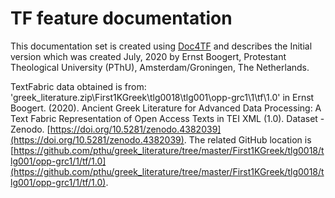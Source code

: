 # TF feature documentation

This documentation set is created using [Doc4TF](https://github.com/tonyjurg/Doc4TF) and describes the Initial version which was created July, 2020 by Ernst Boogert, Protestant Theological University (PThU), Amsterdam/Groningen, The Netherlands. 

TextFabric data obtained is from: 'greek_literature.zip\First1KGreek\tlg0018\tlg001\opp-grc1\1\tf\1.0' in Ernst Boogert. (2020). Ancient Greek Literature for Advanced Data Processing: A Text Fabric Representation of Open Access Texts in TEI XML (1.0). Dataset - Zenodo. [https://doi.org/10.5281/zenodo.4382039](https://doi.org/10.5281/zenodo.4382039).
The related GitHub location is [https://github.com/pthu/greek_literature/tree/master/First1KGreek/tlg0018/tlg001/opp-grc1/1/tf/1.0](https://github.com/pthu/greek_literature/tree/master/First1KGreek/tlg0018/tlg001/opp-grc1/1/tf/1.0).

